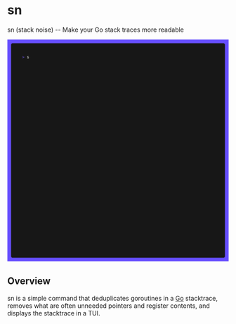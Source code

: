# sn

sn (stack noise) -- Make your Go stack traces more readable

![demo](https://github.com/djfritz/sn/blob/main/demo.gif?raw=true)


## Overview

sn is a simple command that deduplicates goroutines in a [Go](https://golang.org) stacktrace, removes what are often unneeded pointers and register contents, and displays the stacktrace in a TUI. 

